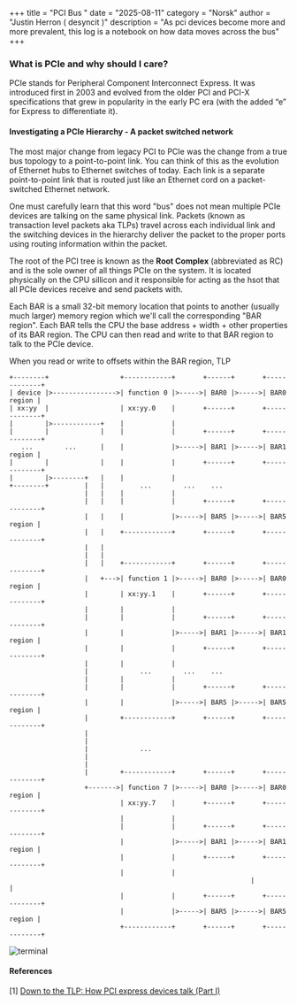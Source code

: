 +++
title = "PCI Bus  "
date = "2025-08-11"
category = "Norsk"
author = "Justin Herron ( desyncit )"
description = "As pci devices become more and more prevalent, this log is a notebook on how data moves across the bus"
+++

### What is PCIe and why should I care?

PCIe stands for Peripheral Component Interconnect Express. It was introduced first in 2003 and evolved from the older PCI and PCI-X specifications that grew in popularity in the early PC era (with the added “e” for Express to differentiate it).

#### Investigating a PCIe Hierarchy - A packet switched network

The most major change from legacy PCI to PCIe was the change from a true bus topology to a point-to-point 
link. You can think of this as the evolution of Ethernet hubs to Ethernet switches of today. Each link is 
a separate point-to-point link that is routed just like an Ethernet cord on a packet-switched Ethernet network. 

One must carefully learn that this word "bus" does not mean multiple PCIe devices are talking on the same physical link.
Packets (known as transaction level packets aka TLPs) travel across each individual link and the switching devices in the 
hierarchy deliver the packet to the proper ports using routing information within the packet.

The root of the PCI tree is known as the __Root Complex__ (abbreviated as RC) and is the sole owner of all things PCIe on the system. It is
located physically on the CPU sillicon and it responsible for acting as the hsot that all PCIe devices receive and send packets with. 







Each BAR is a small 32-bit memory location that points to another (usually much larger) memory region which we'll 
call the corresponding "BAR region". Each BAR tells the CPU the base address + width + other properties of its BAR 
region. The CPU can then read and write to that BAR region to talk to the PCIe device.

When you read or write to offsets within the BAR region, TLP 

```
+--------+                  +------------+       +------+       +-------------+
| device |>---------------->| function 0 |>----->| BAR0 |>----->| BAR0 region |
| xx:yy  |                  | xx:yy.0    |       +------+       +-------------+
|        |>------------+    |            |
|        |             |    |            |       +------+       +-------------+
   ...        ...      |    |            |>----->| BAR1 |>----->| BAR1 region |
|        |             |    |            |       +------+       +-------------+
|        |>--------+   |    |            |
+--------+         |   |         ...        ...    ...
                   |   |    |            |
                   |   |    |            |       +------+       +-------------+
                   |   |    |            |>----->| BAR5 |>----->| BAR5 region |
                   |   |    +------------+       +------+       +-------------+
                   |   |
                   |   |
                   |   |    +------------+       +------+       +-------------+
                   |   +--->| function 1 |>----->| BAR0 |>----->| BAR0 region |
                   |        | xx:yy.1    |       +------+       +-------------+
                   |        |            |               
                   |        |            |       +------+       +-------------+
                   |        |            |>----->| BAR1 |>----->| BAR1 region |
                   |        |            |       +------+       +-------------+
                   |        |            |               
                   |             ...        ...    ...   
                   |        |            |               
                   |        |            |       +------+       +-------------+
                   |        |            |>----->| BAR5 |>----->| BAR5 region |
                   |        +------------+       +------+       +-------------+
                   |
                   |
                   |             ...
                   |
                   |
                   |        +------------+       +------+       +-------------+
                   +------->| function 7 |>----->| BAR0 |>----->| BAR0 region |
                            | xx:yy.7    |       +------+       +-------------+
                            |            |               
                            |            |       +------+       +-------------+
                            |            |>----->| BAR1 |>----->| BAR1 region |
                            |            |       +------+       +-------------+
                            |            |               
                                                             |            |               
                            |            |       +------+       +-------------+
                            |            |>----->| BAR5 |>----->| BAR5 region |
                            +------------+       +------+       +-------------+
``` 

![terminal](posts/pci/img/tlp-write3.png)


#### References
[1] [Down to the TLP: How PCI express devices talk (Part I)](https://xillybus.com/tutorials/pci-express-tlp-pcie-primer-tutorial-guide-1)
